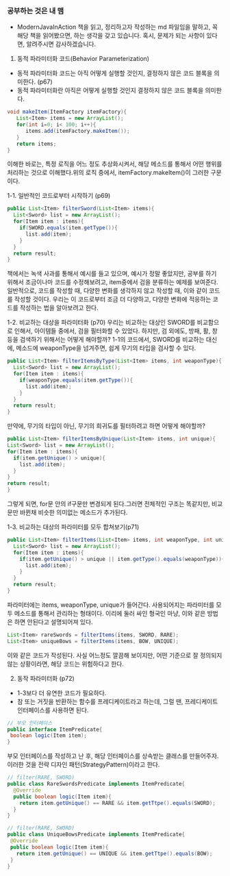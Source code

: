 ### 공부하는 것은 내 맴
- ModernJavaInAction 책을 읽고, 정리하고자 작성하는 md 파일임을 말하고,
  꼭 해당 책을 읽어봤으면, 하는 생각을 갖고 있습니다. 혹시, 문제가 되는 사항이 있다면,
  알려주시면 감사하겠습니다.
  
1. 동적 파라미터화 코드(Behavior Parameterization)
- 동적 파라미터화 코드는 아직 어떻게 실행할 것인지, 결정하지 않은 코드 블록을 의미한다. (p67)
- 동적 파라미터화란 아직은 어떻게 실행할 것인지 결정하지 않은 코드 블록을 의미한다.
``` java
void makeItem(ItemFactory itemFactory){
   List<Item> items = new ArrayList();
   for(int i=0; i< 100; i++){
      items.add(itemFactory.makeItem());
   }
   return items;
}
```
 이해한 바로는, 특정 로직을 어느 정도 추상화시켜서, 해당 메소드를 통해서 어떤 행위를 
처리하는 것으로 이해했다.위의 로직 중에서, itemFactory.makeItem()이 그러한 구문이다.

1-1. 일반적인 코드로부터 시작하기 (p69)
```java
public List<Item> filterSword(List<Item> items){
  List<Sword> list = new ArrayList();
  for(Item item : items){
    if(SWORD.equals(item.getType()){
      list.add(item);
    }
  }
  return result;
}
```
책에서는 녹색 사과를 통해서 예시를 들고 있으며, 예시가 정말 좋았지만, 공부를 하기 위해서
조금이나마 코드를 수정해보려고, item중에서 검을 분류하는 예제를 보여준다.
 일반적으로, 코드를 작성할 때, 다양한 변화를 생각하지 않고 작성할 때, 이와 같이 코드를
 작성할 것이다. 우리는 이 코드로부터 조금 더 다양하고, 다양한 변화에 적응하는 코드를
 작성하는 법을 알아보려고 한다.
 
 1-2. 비교하는 대상을 파라미터화 (p70)
  우리는 비교하는 대상인 SWORD를 비교함으로 인해서, 아이템들 중에서, 검을 필터화할 수 있었다.
  하지만, 검 외에도, 방패, 활, 창등을 검색하기 위해서는 어떻게 해야할까?
  1-1의 코드에서, SWORD를 비교하는 대신에, 메소드에 weaponType을 넘겨주면, 쉽게 무기의 타입을
  검사할 수 있다.
```java
public List<Item> filterItemsByType(List<Item> items, int weaponType){
  List<Sword> list = new ArrayList();
  for(Item item : items){
    if(weaponType.equals(item.getType()){
      list.add(item);
    }
  }
  return result;
}
```
 만약에, 무기의 타입이 아닌, 무기의 희귀도를 필터하려고 하면 어떻게 해야할까?
  ```java
public List<Item> filterItemsByUnique(List<Item> items, int unique){
  List<Sword> list = new ArrayList();
  for(Item item : items){
    if(item.getUnique() > unique){
      list.add(item);
    }
  }
  return result;
}
```
 그렇게 되면, for문 안의 if구문만 변경되게 된다.그러면 전체적인 구조는 똑같지만, 비교문만 바뀐채 비슷한 의미없는 메소드가 추가된다. 
 
1-3. 비교하는 대상의 파라미터를 모두 합쳐보기(p71)
```java
public List<Item> filterItems(List<Item> items, int weaponType, int unique){
  List<Sword> list = new ArrayList();
  for(Item item : items){
    if(item.getUnique() > unique || item.getType().equals(weaponType)){
      list.add(item);
    }
  }
  return result;
}
```
 파라미터에는 items, weaponType, unique가 들어간다. 사용되어지는 파라미터를 모두 메소드를 통해서 관리하는 형태이다.
이리에 둘러 싸인 형국인 마냥, 이와 같은 방법은 하면 안된다고 설명되어져 있다.
``` java
List<Item> rareSwords = filterItems(items, SWORD, RARE);
List<Item> uniqueBows = filterItems(items, BOW, UNIQUE);
```
 이와 같은 코드가 작성된다. 사실 어느정도 깔끔해 보이지만, 어떤 기준으로 잘 정의되지 않는 상황이라면, 해당 코드는 위험하다고 한다.
 
 2. 동작 파라미터화 (p72)
 - 1-3보다 더 유연한 코드가 필요하다.
 - 참 또는 거짓을 반환하는 함수를 프레디케이트라고 하는데, 그럴 땐, 프레디케이트 인터페이스를 사용하면 된다.
 
 ``` java
// 부모 인터페이스
public interface ItemPredicate{
  boolean logic(Item item);
}
```
부모 인터페이스를 작성하고 난 후, 해당 인터페이스를 상속받는 클래스를 만들어주자. 이러한 것을 전략 디자인 패턴(StrategyPattern)이라고 한다.
``` java
// filter(RARE, SWORD)
public class RareSwordsPredicate implements ItemPredicate{
  @Override
  public boolean logic(Item item){
    return item.getUnique() == RARE && item.getTtpe().equals(SWORD);
  }
}
```
 ``` java
// filter(RARE, SWORD)
public class UniqueBowsPredicate implements ItemPredicate{
  @Override
  public boolean logic(Item item){
    return item.getUnique() == UNIQUE && item.getTtpe().equals(BOW);
  }
}
```

 
 
 
